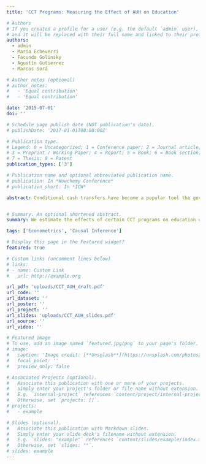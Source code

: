 ```yaml
---
title: 'CCT Programs: Measuring the Effect of AUH on Education'

# Authors
# If you created a profile for a user (e.g. the default `admin` user), write the username (folder name) here
# and it will be replaced with their full name and linked to their profile.
authors:
  - admin
  - Maria Echeverri
  - Facundo Golinsky
  - Agustín Gutierrez
  - Marcos Sorá

# Author notes (optional)
# author_notes:
#   - 'Equal contribution'
#   - 'Equal contribution'

date: '2015-07-01'
doi: ''

# Schedule page publish date (NOT publication's date).
# publishDate: '2017-01-01T00:00:00Z'

# Publication type.
# Legend: 0 = Uncategorized; 1 = Conference paper; 2 = Journal article;
# 3 = Preprint / Working Paper; 4 = Report; 5 = Book; 6 = Book section;
# 7 = Thesis; 8 = Patent
publication_types: ['3']

# Publication name and optional abbreviated publication name.
# publication: In *Wowchemy Conference*
# publication_short: In *ICW*

abstract: Conditional cash transfers have become a popular tool the government employs to enhance the living conditions of the poor and vulnerable citizens in Latin America. Using the synthetic counterfactual method, we study the e¤ect of these plans on education in three different countries (Argentina, Ecuador and Colombia). We find that in Argentina, the effect of AUH for the three consecutive years after its implementation is positive and increasing in time. This result is validated using two inference techniques, difference-in-differences and placebo test. In the case of Ecuador, the method does not provide a suitable control unit, therefore the effect of BDH remains unacknowledged. Finally, for Colombia we also identify positive and increasing effects starting three years after FA was implemented. This could be explained as a result of the 2003 reform that FA went through.


# Summary. An optional shortened abstract.
summary: We estimate the effects of certain CCT programs on education outcomes in Latin America using Synthetic Control methods.

tags: ['Econometrics', 'Causal Inference']

# Display this page in the Featured widget?
featured: true

# Custom links (uncomment lines below)
# links:
# - name: Custom Link
#   url: http://example.org

url_pdf: 'uploads/CCT_AUH_draft.pdf'
url_code: ''
url_dataset: ''
url_poster: ''
url_project: ''
url_slides: 'uploads/CCT_AUH_slides.pdf'
url_source: ''
url_video: ''

# Featured image
# To use, add an image named `featured.jpg/png` to your page's folder.
# image:
#   caption: 'Image credit: [**Unsplash**](https://unsplash.com/photos/pLCdAaMFLTE)'
#   focal_point: ''
#   preview_only: false

# Associated Projects (optional).
#   Associate this publication with one or more of your projects.
#   Simply enter your project's folder or file name without extension.
#   E.g. `internal-project` references `content/project/internal-project/index.md`.
#   Otherwise, set `projects: []`.
# projects:
#   - example

# Slides (optional).
#   Associate this publication with Markdown slides.
#   Simply enter your slide deck's filename without extension.
#   E.g. `slides: "example"` references `content/slides/example/index.md`.
#   Otherwise, set `slides: ""`.
# slides: example
---
```

